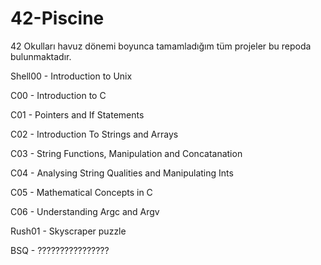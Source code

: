 # 42-Piscine
42 Okulları havuz dönemi boyunca tamamladığım tüm projeler bu repoda bulunmaktadır.

Shell00 - Introduction to Unix

C00 - Introduction to C

C01 - Pointers and If Statements

C02 - Introduction To Strings and Arrays

C03 - String Functions, Manipulation and Concatanation

C04 - Analysing String Qualities and Manipulating Ints

C05 - Mathematical Concepts in C

C06 - Understanding Argc and Argv

Rush01 - Skyscraper puzzle

BSQ - ????????????????